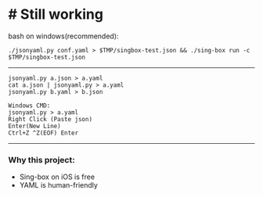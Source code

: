 # # Still working

bash on windows(recommended):
```
./jsonyaml.py conf.yaml > $TMP/singbox-test.json && ./sing-box run -c $TMP/singbox-test.json
```

---
```
jsonyaml.py a.json > a.yaml
cat a.json | jsonyaml.py > a.yaml
jsonyaml.py b.yaml > b.json

Windows CMD:
jsonyaml.py > a.yaml
Right Click (Paste json)
Enter(New Line)
Ctrl+Z ^Z(EOF) Enter
```


---
### Why this project:
- Sing-box on iOS is free
- YAML is human-friendly
